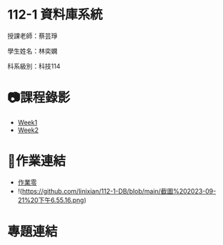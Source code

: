 # 112-1 資料庫系統
授課老師：蔡芸琤

學生姓名：林奕嫻

科系級別：科技114

# 📷課程錄影

+ [Week1](https://www.youtube.com/watch?v=idhUbF1req4)
+ [Week2](https://www.youtube.com/watch?v=qGaGgdm_YtY)

# 📖作業連結

+  [作業零](http://youtu.be/xzcWlx-QmZ0)
+  !(https://github.com/linixian/112-1-DB/blob/main/截圖%202023-09-21%20下午6.55.16.png)
  
# 專題連結
